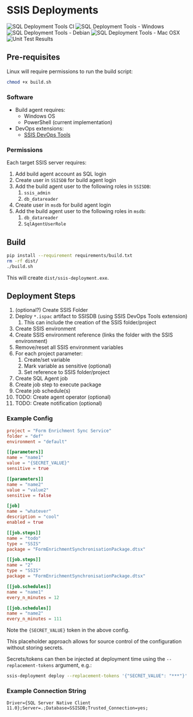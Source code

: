 # SSIS Deployments

![SQL Deployment Tools CI](https://github.com/TheDataShed/sql-deployment-tools/actions/workflows/sql-deployment-tools-ci.yml/badge.svg)
![SQL Deployment Tools - Windows](https://github.com/TheDataShed/sql-deployment-tools/actions/workflows/build-executable-windows.yml/badge.svg)
![SQL Deployment Tools - Debian](https://github.com/TheDataShed/sql-deployment-tools/actions/workflows/build-executable-debian.yml/badge.svg)
![SQL Deployment Tools - Mac OSX](https://github.com/TheDataShed/sql-deployment-tools/actions/workflows/build-executable-macosx.yml/badge.svg)
![Unit Test Results](https://gist.github.com/GooseLF/dabe49eaf9102b6392e3845b2048d664/raw/badge.svg)

## Pre-requisites

Linux will require permissions to run the build script:

```bash
chmod +x build.sh
```

### Software

- Build agent requires:
  - Windows OS
  - PowerShell (current implementation)
- DevOps extensions:
  - [SSIS DevOps Tools](https://marketplace.visualstudio.com/items?itemName=SSIS.ssis-devops-tools)

### Permissions

Each target SSIS server requires:

1. Add build agent account as SQL login
1. Create user in `SSISDB` for build agent login
1. Add the build agent user to the following roles in `SSISDB`:
   1. `ssis_admin`
   1. `db_datareader`
1. Create user in `msdb` for build agent login
1. Add the build agent user to the following roles in `msdb`:
   1. `db_datareader`
   1. `SqlAgentUserRole`

## Build

```bash
pip install --requirement requirements/build.txt
rm -rf dist/
./build.sh
```

This will create `dist/ssis-deployment.exe`.

## Deployment Steps

1. (optional?) Create SSIS Folder
1. Deploy `*.ispac` artifact to SSISDB (using SSIS DevOps Tools extension)
   1. This can include the creation of the SSIS folder/project
1. Create SSIS environment
1. Create SSIS environment reference (links the folder with the SSIS
   environment)
1. Remove/reset all SSIS environment variables
1. For each project parameter:
   1. Create/set variable
   1. Mark variable as sensitive (optional)
   1. Set reference to SSIS folder/project
1. Create SQL Agent job
1. Create job step to execute package
1. Create job schedule(s)
1. TODO: Create agent operator (optional)
1. TODO: Create notification (optional)

### Example Config

```toml
project = "Form Enrichment Sync Service"
folder = "def"
environment = "default"

[[parameters]]
name = "name1"
value = "{SECRET_VALUE}"
sensitive = true

[[parameters]]
name = "name2"
value = "value2"
sensitive = false

[job]
name = "whatever"
description = "cool"
enabled = true

[[job.steps]]
name = "todo"
type = "SSIS"
package = "FormEnrichmentSynchronisationPackage.dtsx"

[[job.steps]]
name = "2"
type = "SSIS"
package = "FormEnrichmentSynchronisationPackage.dtsx"

[[job.schedules]]
name = "name1"
every_n_minutes = 12

[[job.schedules]]
name = "name2"
every_n_minutes = 111
```

Note the `{SECRET_VALUE}` token in the above config.

This placeholder approach allows for source control of the configuration without
storing secrets.

Secrets/tokens can then be injected at deployment time using the
`--replacement-tokens` argument, e.g.:

```bash
ssis-deployment deploy --replacement-tokens '{"SECRET_VALUE": "***"}'
```

### Example Connection String

```text
Driver={SQL Server Native Client 11.0};Server=.;Database=SSISDB;Trusted_Connection=yes;
```
